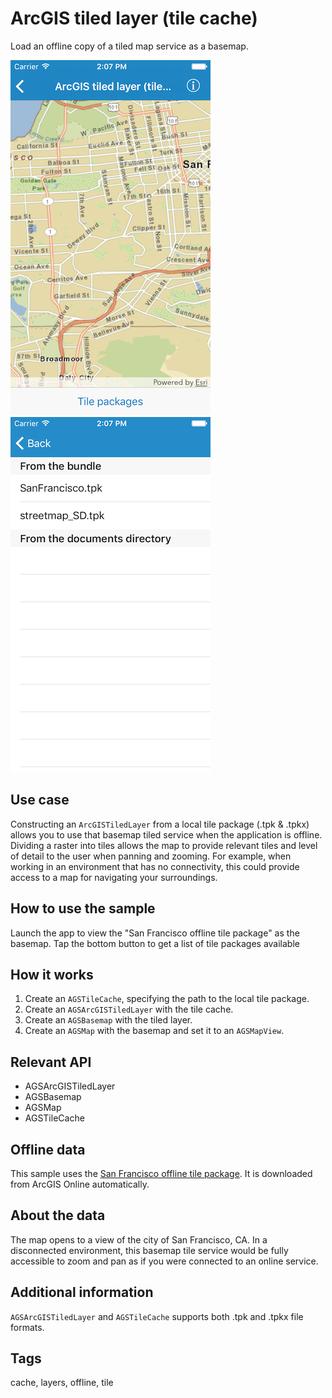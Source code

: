 # ArcGIS tiled layer (tile cache)

Load an offline copy of a tiled map service as a basemap.

![Tiled map of San Francisco](tiled-layer-tile-cache-1.png)
![List of tile packages](tiled-layer-tile-cache-2.png)

## Use case

Constructing an `ArcGISTiledLayer` from a local tile package (.tpk & .tpkx) allows you to use that basemap tiled service when the application is offline. Dividing a raster into tiles allows the map to provide relevant tiles and level of detail to the user when panning and zooming. For example, when working in an environment that has no connectivity, this could provide access to a map for navigating your surroundings.

## How to use the sample

Launch the app to view the "San Francisco offline tile package" as the basemap. Tap the bottom button to get a list of tile packages available

## How it works

1. Create an `AGSTileCache`, specifying the path to the local tile package.
2. Create an `AGSArcGISTiledLayer` with the tile cache.
3. Create an `AGSBasemap` with the tiled layer.
4. Create an `AGSMap` with the basemap and set it to an `AGSMapView`.

## Relevant API

* AGSArcGISTiledLayer
* AGSBasemap
* AGSMap
* AGSTileCache

## Offline data

This sample uses the [San Francisco offline tile package](https://www.arcgis.com/home/item.html?id=72e703cd01654e7796eb1ae75af1cb53). It is downloaded from ArcGIS Online automatically.

## About the data

The map opens to a view of the city of San Francisco, CA. In a disconnected environment, this basemap tile service would be fully accessible to zoom and pan as if you were connected to an online service.

## Additional information

`AGSArcGISTiledLayer` and `AGSTileCache` supports both .tpk and .tpkx file formats.

## Tags

cache, layers, offline, tile
